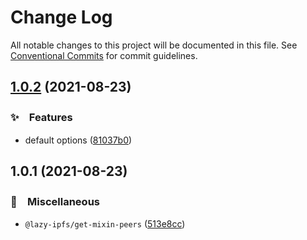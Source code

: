 # Change Log

All notable changes to this project will be documented in this file.
See [Conventional Commits](https://conventionalcommits.org) for commit guidelines.

## [1.0.2](https://github.com/bluelovers/ws-ipfs/compare/@lazy-ipfs/get-mixin-peers@1.0.1...@lazy-ipfs/get-mixin-peers@1.0.2) (2021-08-23)


### ✨　Features

* default options ([81037b0](https://github.com/bluelovers/ws-ipfs/commit/81037b0916454ffd95cf4e32947e51b72dff251e))





## 1.0.1 (2021-08-23)


### 🔖　Miscellaneous

* `@lazy-ipfs/get-mixin-peers` ([513e8cc](https://github.com/bluelovers/ws-ipfs/commit/513e8cc7641ec4b63f2d3573d4376edefcf92204))

